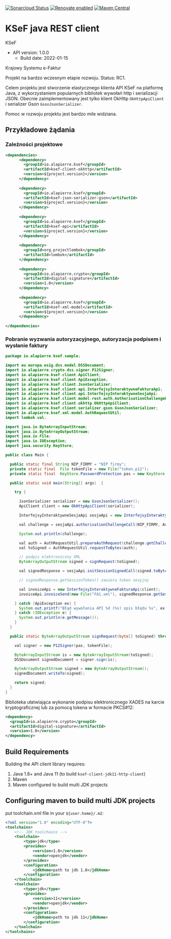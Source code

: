 [![Sonarcloud Status](https://sonarcloud.io/api/project_badges/measure?project=alapierre_ksef-java-rest-client&metric=alert_status)](https://sonarcloud.io/dashboard?id=alapierre_ksef-java-rest-client)
[![Renovate enabled](https://img.shields.io/badge/renovate-enabled-brightgreen.svg)](https://renovatebot.com/)
[![Maven Central](http://img.shields.io/maven-central/v/io.alapierre.ksef/ksef-java)](https://search.maven.org/artifact/io.alapierre.ksef/ksef-java)

# KSeF java REST client

KSeF
- API version: 1.0.0
  - Build date: 2022-01-15

Krajowy Systemu e-Faktur

Projekt na bardzo wczesnym etapie rozwoju. Status: RC1.  

Celem projektu jest stworzenie elastycznego klienta API KSeF na platformę Java, z wykorzystaniem 
popularnych bibliotek wywołań http i serializacji JSON.  Obecnie zaimplementowany jest tylko klient OkHttp `OkHttpApiClient` i serializer Gson `GsonJsonSerializer`.

Pomoc w rozwoju projektu jest bardzo mile widziana. 

## Przykładowe żądania

### Zależności projektowe

````xml
<dependencies>
      <dependency>
        <groupId>io.alapierre.ksef</groupId>
        <artifactId>ksef-client-okhttp</artifactId>
        <version>${project.version}</version>
      </dependency>
    
      <dependency>
        <groupId>io.alapierre.ksef</groupId>
        <artifactId>ksef-json-serializer-gson</artifactId>
        <version>${project.version}</version>
      </dependency>
    
      <dependency>
        <groupId>io.alapierre.ksef</groupId>
        <artifactId>ksef-api</artifactId>
        <version>${project.version}</version>
      </dependency>
    
      <dependency>
        <groupId>org.projectlombok</groupId>
        <artifactId>lombok</artifactId>
      </dependency>
    
      <dependency>
        <groupId>io.alapierre.crypto</groupId>
        <artifactId>digital-signature</artifactId>
        <version>1.0</version>
      </dependency>
    
      <dependency>
        <groupId>io.alapierre.ksef</groupId>
        <artifactId>ksef-xml-model</artifactId>
        <version>${project.version}</version>
      </dependency>
    
</dependencies>
````

### Pobranie wyzwania autoryzacyjnego, autoryzacja podpisem i wysłanie faktury

````java
package io.alapierre.ksef.sample;

import eu.europa.esig.dss.model.DSSDocument;
import io.alapierre.crypto.dss.signer.P12Signer;
import io.alapierre.ksef.client.ApiClient;
import io.alapierre.ksef.client.ApiException;
import io.alapierre.ksef.client.JsonSerializer;
import io.alapierre.ksef.client.api.InterfejsyInteraktywneFakturaApi;
import io.alapierre.ksef.client.api.InterfejsyInteraktywneSesjaApi;
import io.alapierre.ksef.client.model.rest.auth.AuthorisationChallengeRequest;
import io.alapierre.ksef.client.okhttp.OkHttpApiClient;
import io.alapierre.ksef.client.serializer.gson.GsonJsonSerializer;
import io.alapierre.ksef.xml.model.AuthRequestUtil;
import lombok.val;

import java.io.ByteArrayInputStream;
import java.io.ByteArrayOutputStream;
import java.io.File;
import java.io.IOException;
import java.security.KeyStore;

public class Main {

  public static final String NIP_FIRMY = "NIP firmy";
  private static final  File tokenFile = new File("token.p12");
  private static final  KeyStore.PasswordProtection pas = new KeyStore.PasswordProtection("_____token_password_____".toCharArray());

  public static void main(String[] args)  {

    try {

      JsonSerializer serializer = new GsonJsonSerializer();
      ApiClient client = new OkHttpApiClient(serializer);

      InterfejsyInteraktywneSesjaApi sesjaApi = new InterfejsyInteraktywneSesjaApi(client);

      val challenge = sesjaApi.authorisationChallengeCall(NIP_FIRMY, AuthorisationChallengeRequest.IdentifierType.onip);

      System.out.println(challenge);

      val auth = AuthRequestUtil.prepareAuthRequest(challenge.getChallenge(), NIP_FIRMY);
      val toSigned = AuthRequestUtil.requestToBytes(auth);

      // podpis elektroniczny XML
      ByteArrayOutputStream signed = signRequest(toSigned);

      val signedResponse = sesjaApi.initSessionSignedCall(signed.toByteArray());

      // signedResponse.getSessionToken() zawiera token sesyjny

      val invoiceApi = new InterfejsyInteraktywneFakturaApi(client);
      invoiceApi.invoiceSend(new File("FA1.xml"), signedResponse.getSessionToken().getToken());

    } catch (ApiException ex) {
      System.out.printf("Błąd wywołania API %d (%s) opis błędu %s", ex.getCode(), ex.getMessage(),  ex.getResponseBody());
    } catch (IOException e) {
      System.out.println(e.getMessage());
    }
  }

  public static ByteArrayOutputStream signRequest(byte[] toSigned) throws IOException {

    val signer = new P12Signer(pas, tokenFile);

    ByteArrayInputStream is = new ByteArrayInputStream(toSigned);
    DSSDocument signedDocument = signer.sign(is);

    ByteArrayOutputStream signed = new ByteArrayOutputStream();
    signedDocument.writeTo(signed);

    return signed;
  }
}
````

Biblioteka ułatwiająca wykonanie podpisu elektronicznego XADES na karcie kryptograficznej lub za pomocą tokena w formacie PKCS#12: 

````xml
<dependency>
  <groupId>io.alapierre.crypto</groupId>
  <artifactId>digital-signature</artifactId>
  <version>1.0</version>
</dependency>
````

## Build Requirements

Building the API client library requires:
1. Java 1.8+ and Java 11 (to build `ksef-client-jdk11-http-client`)
2. Maven
3. Maven configured to build multi JDK projects

## Configuring maven to build multi JDK projects

put toolchain.xml file in your `${user.home}/.m2`:

````xml
<?xml version="1.0" encoding="UTF-8"?>
<toolchains>
    <!-- JDK toolchains -->
    <toolchain>
        <type>jdk</type>
        <provides>
            <version>1.8</version>
            <vendor>openjdk</vendor>
        </provides>
        <configuration>
            <jdkHome>path to jdk 1.8</jdkHome>
        </configuration>
    </toolchain>
    <toolchain>
        <type>jdk</type>
        <provides>
            <version>11</version>
            <vendor>openjdk</vendor>
        </provides>
        <configuration>
            <jdkHome>path to jdk 11</jdkHome>
        </configuration>
    </toolchain>
</toolchains>

````
